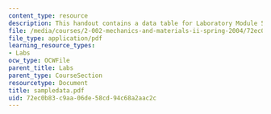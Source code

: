 ```yaml
---
content_type: resource
description: This handout contains a data table for Laboratory Module 5.
file: /media/courses/2-002-mechanics-and-materials-ii-spring-2004/72ec0b83c9aa06de58cd94c68a2aac2c_sampledata.pdf
file_type: application/pdf
learning_resource_types:
- Labs
ocw_type: OCWFile
parent_title: Labs
parent_type: CourseSection
resourcetype: Document
title: sampledata.pdf
uid: 72ec0b83-c9aa-06de-58cd-94c68a2aac2c
---
```

